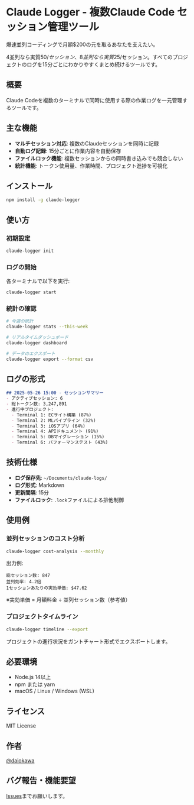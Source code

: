 # Claude Logger - 複数Claude Code セッション管理ツール

爆速並列コーディングで月額$200の元を取るあなたを支えたい。

4並列なら実質$50/セッション、8並列なら実質$25/セッション。すべてのプロジェクトのログを15分ごとにわかりやすくまとめ続けるツールです。

## 概要

Claude Codeを複数のターミナルで同時に使用する際の作業ログを一元管理するツールです。

## 主な機能

- **マルチセッション対応**: 複数のClaudeセッションを同時に記録
- **自動ログ記録**: 15分ごとに作業内容を自動保存
- **ファイルロック機能**: 複数セッションからの同時書き込みでも競合しない
- **統計機能**: トークン使用量、作業時間、プロジェクト進捗を可視化

## インストール

```bash
npm install -g claude-logger
```

## 使い方

### 初期設定

```bash
claude-logger init
```

### ログの開始

各ターミナルで以下を実行:

```bash
claude-logger start
```

### 統計の確認

```bash
# 今週の統計
claude-logger stats --this-week

# リアルタイムダッシュボード
claude-logger dashboard

# データのエクスポート
claude-logger export --format csv
```

## ログの形式

```markdown
## 2025-05-26 15:00 - セッションサマリー
- アクティブセッション: 6
- 総トークン数: 3,247,891
- 進行中プロジェクト: 
  - Terminal 1: ECサイト構築 (87%)
  - Terminal 2: MLパイプライン (32%)
  - Terminal 3: iOSアプリ (64%)
  - Terminal 4: APIドキュメント (91%)
  - Terminal 5: DBマイグレーション (15%)
  - Terminal 6: パフォーマンステスト (43%)
```

## 技術仕様

- **ログ保存先**: `~/Documents/claude-logs/`
- **ログ形式**: Markdown
- **更新間隔**: 15分
- **ファイルロック**: `.lock`ファイルによる排他制御

## 使用例

### 並列セッションのコスト分析

```bash
claude-logger cost-analysis --monthly
```

出力例:
```
総セッション数: 847
並列効率: 4.2倍
1セッションあたりの実効単価: $47.62
```

※実効単価 = 月額料金 ÷ 並列セッション数（参考値）

### プロジェクトタイムライン

```bash
claude-logger timeline --export
```

プロジェクトの進行状況をガントチャート形式でエクスポートします。

## 必要環境

- Node.js 14以上
- npm または yarn
- macOS / Linux / Windows (WSL)

## ライセンス

MIT License

## 作者

[@daiokawa](https://github.com/daiokawa)

## バグ報告・機能要望

[Issues](https://github.com/daiokawa/claude-logger/issues)までお願いします。